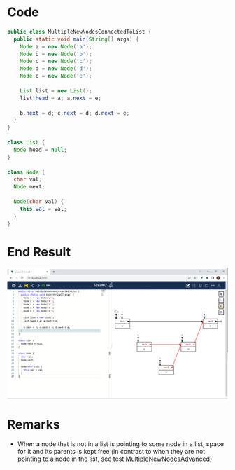 # Code
```java
public class MultipleNewNodesConnectedToList {
  public static void main(String[] args) {
    Node a = new Node('a');
    Node b = new Node('b');
    Node c = new Node('c');
    Node d = new Node('d');
    Node e = new Node('e');

    List list = new List();
    list.head = a; a.next = e;

    b.next = d; c.next = d; d.next = e;
  }
}

class List {
  Node head = null;
}

class Node {
  char val;
  Node next;

  Node(char val) {
    this.val = val;
  }
}
```

# End Result
![img.png](img.png)

# Remarks
- When a node that is not in a list is pointing to some node in a list, space for it and its parents is kept free (in contrast to when they are not pointing to a node in the 
  list, see test
  [MultipleNewNodesAdvanced](../MultipleNewNodesAdvanced/MultipleNewNodesAdvanced.md))
